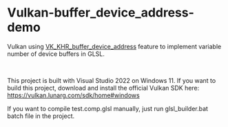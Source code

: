 # Vulkan-buffer_device_address-demo
Vulkan using [VK_KHR_buffer_device_address](https://registry.khronos.org/vulkan/specs/1.3-extensions/man/html/VK_KHR_buffer_device_address.html) feature to implement variable number of device buffers in GLSL.

<br />

This project is built with Visual Studio 2022 on Windows 11. If you want to build this project, download and install the official Vulkan SDK here: https://vulkan.lunarg.com/sdk/home#windows

If you want to compile test.comp.glsl manually, just run glsl_builder.bat batch file in the project.


